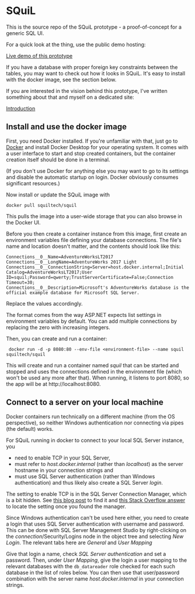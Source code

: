# SQuiL

This is the source repo of the SQuiL prototype - a proof-of-concept for a generic SQL UI.

For a quick look at the thing, use the public demo hosting:

[Live demo of this prototype](https://squil.azurewebsites.net)

If you have a database with proper foreign key constraints between the tables, you may want
to check out how it looks in SQuiL. It's easy to install with the docker image, see the
section below.

If you are interested in the vision behind this prototype, I've written something about
that and myself on a dedicated site:

[Introduction](https://squil.net)

<!-- [![Build Status](https://dev.azure.com/bliptech/Squil/_apis/build/status/jtheisen.squil?branchName=master)](https://dev.azure.com/bliptech/Squil/_build/latest?definitionId=14&branchName=master) -->

## Install and use the docker image

First, you need Docker installed. If you're unfamiliar with that, just go to
[Docker](https://www.docker.com/get-started) and install Docker Desktop for your
operating system. It comes with a user interface to start and stop created
containers, but the container creation itself should be done in a terminal.

(If you don't use Docker for anything else you may want to go to its settings and
disable the automatic startup on login. Docker obviously consumes significant resources.)

Now install or update the SQuiL image with

    docker pull squiltech/squil

This pulls the image into a user-wide storage that you can also browse in
the Docker UI.

Before you then create a container instance from this image, first create an
environment variables file defining your database connections. The file's name
and location doesn't matter, and the contents should look like this:

    Connections__0__Name=AdventureWorksLT2017
    Connections__0__LongName=AdventureWorks 2017 Light
    Connections__0__ConnectionString=Server=host.docker.internal;Initial Catalog=AdventureWorksLT2017;User ID=squil;Password=qwerty;TrustServerCertificate=False;Connection Timeout=30;
    Connections__0__Description=Microsoft's AdventureWorks database is the official example database for Microsoft SQL Server.

Replace the values accordingly.

The format comes from the way ASP.NET expects list settings in environment variables by default.
You can add multiple connections by replacing the zero with increasing integers.

Then, you can create and run a container:

     docker run -d -p 8080:80 --env-file <environment-file> --name squil squiltech/squil

This will create and run a container named *squil* that can be started and stopped and uses
the connections defined in the environment file (which won't be used any more after that).
When running, it listens to port 8080, so the app will be at http://localhost:8080.

## Connect to a server on your local machine

Docker containers run technically on a different machine (from the OS perspective), so neither Windows authentication nor connecting via pipes (the default) works.

For SQuiL running in docker to connect to your local SQL Server instance, you

- need to enable TCP in your SQL Server,
- must refer to *host.docker.internal* (rather than *localhost*) as the server hostname in your connection strings and
- must use SQL Server authentication (rather than Windows authentication) and thus likely also create a SQL Server *login*.

The setting to enable TCP is in the SQL Server Connection Manager, which is a bit hidden. See
[this blog post](https://www.mytecbits.com/microsoft/sql-server/where-is-sql-server-configuration-manager)
to find it and
[this Stack Overflow answer](<https://stackoverflow.com/a/50170217/870815>)
to locate the setting once you found the manager.

Since Windows authentication can't be used here either, you need to create a login that uses
SQL Server authentication with username and password. This can be done with SQL Server Management Studio
by right-clicking on the *connection*/Security/Logins node in the object tree and selecting *New Login*. The relevant tabs here are *General* and *User Mapping*

Give that login a name, check *SQL Server authentication* and set a password. Then, under *User Mapping*, give the login a user mapping to the relevant databases with the `db_datareader` role checked for each such database in the list of roles below. You can then use that user/password combination with the server name *host.docker.internal* in your connection strings.
